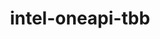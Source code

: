 ---
title: "intel-oneapi-tbb"
layout: cache
categories: [package, develop-2023-11-26]
meta: {"versions": ["2021.10.0"], "compilers": ["oneapi@=2023.2.0"], "oss": ["ubuntu20.04"], "platforms": ["linux"], "targets": ["x86_64_v3"], "stacks": ["e4s-oneapi", "root"], "num_specs": 1, "num_specs_by_stack": {"e4s-oneapi": 1, "root": 1}}
spec_details: [{"hash": "su4w6t7j5anyo4lzkxrg2d5f2ogbhfsz", "compiler": "oneapi@=2023.2.0", "versions": ["2021.10.0"], "os": "ubuntu20.04", "platform": "linux", "target": "x86_64_v3", "variants": ["build_system=generic", "+envmods"], "stacks": ["e4s-oneapi", "root"], "size": "-", "tarball": "https://binaries.spack.io/develop-2023-11-26/build_cache/linux-ubuntu20.04-x86_64_v3/oneapi-2023.2.0/intel-oneapi-tbb-2021.10.0/linux-ubuntu20.04-x86_64_v3-oneapi-2023.2.0-intel-oneapi-tbb-2021.10.0-su4w6t7j5anyo4lzkxrg2d5f2ogbhfsz.spack"}]
---